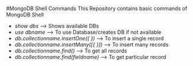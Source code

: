 #MongoDB Shell Commands
This Repository contains basic commands of MongoDB Shell
- _show dbs_ --> Shows available DBs
- _use dbname_ --> To use Database/creates DB if not available
- _db.collectionname.insertOne({ })_ --> To insert a single record
- _db.collectionname.insertMany([{ }])_ --> To insert many records
- _db.collectionname.find()_ --> To get all records
- _db.collectionname.find(fieldname)_ --> To get particular record 
